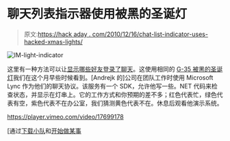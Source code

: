 # 聊天列表指示器使用被黑的圣诞灯

> 原文:[https://hack aday . com/2010/12/16/chat-list-indicator-uses-hacked-xmas-lights/](https://hackaday.com/2010/12/16/chat-list-indicator-uses-hacked-xmas-lights/)

![](../Images/51073b8022cbf7ae58d2ad7351ba69d5.png "IM-light-indicator")

这里有一种方法可以让[显示哪些好友登录了聊天](http://www.fezzer.com/project/196/ge-35-christmas-lights-individually-addressable/)。这使用相同的 [G-35 被黑的圣诞灯](http://www.tinyclr.com/forum/7/1916/)我们在这个月早些时候看到。[Andrejk 的]公司在团队工作时使用 Microsoft Lync 作为他们的聊天协议。该服务有一个 SDK，允许他写一些。NET 代码来检查状态，并显示在灯串上。它的工作方式和你预期的差不多；红色代表忙，绿色代表有空，紫色代表不在办公室，我们猜测黄色代表不在。休息后观看他演示系统。

<https://player.vimeo.com/video/17699178>

</div> <p>[通过<a href="http://downloadsquad.switched.com/2010/12/15/microsoft-nerd-reverse-engineers-christmas-lights-uses-them-as-im-indicators/" target="_blank">下载小队</a>和<a href="http://www.istartedsomething.com/20101214/net-micro-framework-christmas-lights-im-indicators/" target="_blank">开始做某事</a></p> </body> </html>